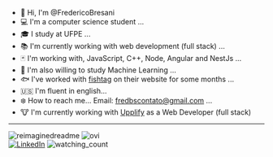 - 👋 Hi, I'm @FredericoBresani
- :computer: I'm a computer science student ...
- :mortar_board: I study at UFPE ...
- :books: I'm currently working with web development (full stack) ...
- :black_joker: I'm working with, JavaScript, C++, Node, Angular and NestJs ...
- :robot: I'm also willing to study Machine Learning ...
- 🐟 I've worked with [fishtag](https://www.fishtag.co/) on their website for some months ...
- :us: I'm fluent in english...
- :snowflake: How to reach me... Email: fredbscontato@gmail.com ...
- :cow: I'm currently working with [Upplify](https://www.linkedin.com/company/upplify-inc/mycompany/) as a Web Developer (full stack)
<!---
FredericoBresani/FredericoBresani is a ✨ special ✨ repository because its `README.md` (this file) appears on your GitHub profile.
You can click the Preview link to take a look at your changes.
--->
-----
<div>
  <img src="https://myreadme.vercel.app/api/embed/FredericoBresani?panels=userstatistics,toprepositories,commitgraph" alt="reimaginedreadme" />
  <img src="https://github-readme-stats.vercel.app/api/top-langs?username=FredericoBresani&show_icons=true&locale=en&layout=compact&theme=chartreuse-dark" alt="ovi" />  
</div>
<div>
  <a href="https://www.linkedin.com/in/fredericobs/" target="_blank"><img src="https://img.shields.io/badge/LinkedIn-%230077B5.svg?&style=flat-square&logo=linkedin&logoColor=white" alt="LinkedIn"></a>
  <img src="https://komarev.com/ghpvc/?username=FredericoBresani&color=brightgreen" alt="watching_count" />
</div>



